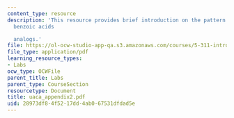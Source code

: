```yaml
---
content_type: resource
description: 'This resource provides brief introduction on the pattern of H NMR of
  benzoic acids

  analogs.'
file: https://ol-ocw-studio-app-qa.s3.amazonaws.com/courses/5-311-introductory-chemical-experimentation-fall-2005/28973df84f5217dd4ab067531dfdad5e_uaca_appendix2.pdf
file_type: application/pdf
learning_resource_types:
- Labs
ocw_type: OCWFile
parent_title: Labs
parent_type: CourseSection
resourcetype: Document
title: uaca_appendix2.pdf
uid: 28973df8-4f52-17dd-4ab0-67531dfdad5e
---
```

